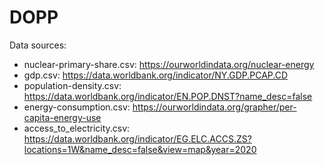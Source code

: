 # DOPP

Data sources:

- nuclear-primary-share.csv: https://ourworldindata.org/nuclear-energy
- gdp.csv: https://data.worldbank.org/indicator/NY.GDP.PCAP.CD
- population-density.csv: https://data.worldbank.org/indicator/EN.POP.DNST?name_desc=false
- energy-consumption.csv: https://ourworldindata.org/grapher/per-capita-energy-use
- access_to_electricity.csv: https://data.worldbank.org/indicator/EG.ELC.ACCS.ZS?locations=1W&name_desc=false&view=map&year=2020
